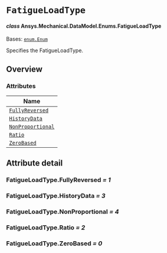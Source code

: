 # `FatigueLoadType`

<a id="ansys.mechanical.stubs.v242.Ansys.Mechanical.DataModel.Enums.FatigueLoadType"></a>

#### *class* Ansys.Mechanical.DataModel.Enums.FatigueLoadType

Bases: [`enum.Enum`](https://docs.python.org/3/library/enum.html#enum.Enum)

Specifies the FatigueLoadType.

<!-- !! processed by numpydoc !! -->

<a id="overview"></a>

## Overview

### Attributes

| Name |
| ------------------------------------------------------- |
| [`FullyReversed`](#FatigueLoadType.FullyReversed) |
| [`HistoryData`](#FatigueLoadType.HistoryData) |
| [`NonProportional`](#FatigueLoadType.NonProportional) |
| [`Ratio`](#FatigueLoadType.Ratio) |
| [`ZeroBased`](#FatigueLoadType.ZeroBased) |

<a id="attribute-detail"></a>

## Attribute detail

<a id="FatigueLoadType.FullyReversed"></a>

### FatigueLoadType.FullyReversed *= 1*

<a id="FatigueLoadType.HistoryData"></a>

### FatigueLoadType.HistoryData *= 3*

<a id="FatigueLoadType.NonProportional"></a>

### FatigueLoadType.NonProportional *= 4*

<a id="FatigueLoadType.Ratio"></a>

### FatigueLoadType.Ratio *= 2*

<a id="FatigueLoadType.ZeroBased"></a>

### FatigueLoadType.ZeroBased *= 0*


